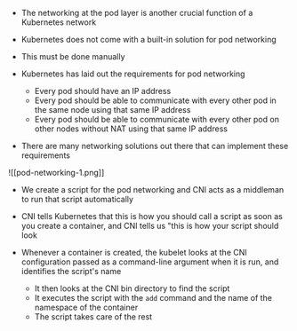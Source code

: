- The networking at the pod layer is another crucial function of a Kubernetes network

- Kubernetes does not come with a built-in solution for pod networking

- This must be done manually

- Kubernetes has laid out the requirements for pod networking
	- Every pod should have an IP address
	- Every pod should be able to communicate with every other pod in the same node using that same IP address
	- Every pod should be able to communicate with every other pod on other nodes without NAT using that same IP address

- There are many networking solutions out there that can implement these requirements

![[pod-networking-1.png]]

- We create a script for the pod networking and CNI acts as a middleman to run that script automatically

- CNI tells Kubernetes that this is how you should call a script as soon as you create a container, and CNI tells us "this is how your script should look

- Whenever a container is created, the kubelet looks at the CNI configuration passed as a command-line argument when it is run, and identifies the script's name
	- It then looks at the CNI bin directory to find the script
	- It executes the script with the `add` command and the name of the namespace of the container
	- The script takes care of the rest